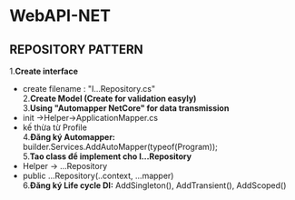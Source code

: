 ﻿# WebAPI-NET
## REPOSITORY PATTERN  
1.**Create interface**  
- create filename : "I...Repository.cs"  
2.**Create Model (Create for validation easyly)**  
3.**Using "Automapper NetCore" for data transmission**   
- init ->Helper->ApplicationMapper.cs  
- kế thừa từ Profile  
4.**Đăng ký Automapper:** builder.Services.AddAutoMapper(typeof(Program));  
5.**Tao class để implement cho I...Repository**  
- Helper -> ...Repository  
- public ...Repository(..context, ...mapper)  
6.**Đăng ký Life cycle DI:**  AddSingleton(), AddTransient(), AddScoped()
	